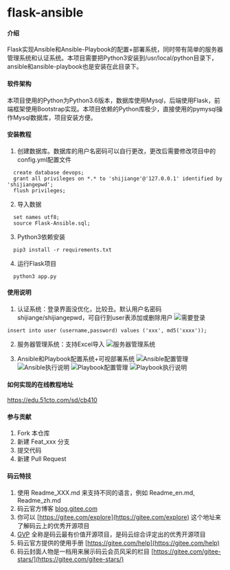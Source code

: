 # flask-ansible

#### 介绍
Flask实现Ansible和Ansible-Playbook的配置+部署系统，同时带有简单的服务器管理系统和认证系统。本项目需要把Python3安装到/usr/local/python目录下，ansible和ansible-playbook也是安装在此目录下。

#### 软件架构
本项目使用的Python为Python3.6版本，数据库使用Mysql，后端使用Flask，前端框架使用Bootstrap实现。本项目依赖的Python库极少，直接使用的pymysql操作Mysql数据库，项目安装方便。


#### 安装教程

1. 创建数据库。数据库的用户名密码可以自行更改，更改后需要修改项目中的config.yml配置文件

```
  create database devops;  
  grant all privileges on *.* to 'shijiange'@'127.0.0.1' identified by 'shijiangepwd';  
  flush privileges;
```

2. 导入数据

```
  set names utf8;
  source Flask-Ansible.sql;
```

3. Python3依赖安装
```  
  pip3 install -r requirements.txt
```
4. 运行Flask项目
```  
  python3 app.py
```

#### 使用说明

1. 认证系统：登录界面没优化，比较丑。默认用户名密码shijiange/shijiangepwd，可自行到user表添加或删除用户
![需要登录](https://images.gitee.com/uploads/images/2019/0710/111040_c8e2f6e3_129867.png "认证.png")
```
insert into user (username,password) values ('xxx', md5('xxxx'));
```
2. 服务器管理系统：支持Excel导入
![服务器管理系统](https://images.gitee.com/uploads/images/2019/0710/111256_364aa699_129867.png "服务器管理.png")

3. Ansible和Playbook配置系统+可视部署系统
![Ansible配置管理](https://images.gitee.com/uploads/images/2019/0710/111415_7c10e8ad_129867.png "Ansible配置管理.png")
![Ansible执行说明](https://images.gitee.com/uploads/images/2019/0710/111449_c7e23e77_129867.png "Ansible执行说明.png")
![Playbook配置管理](https://images.gitee.com/uploads/images/2019/0710/111629_00b26a56_129867.png "Playbook配置管理.png")
![Playbook执行说明](https://images.gitee.com/uploads/images/2019/0710/111704_67af05d0_129867.png "Playbook执行说明.png")

#### 如何实现的在线教程地址
  https://edu.51cto.com/sd/cb410

#### 参与贡献

1. Fork 本仓库
2. 新建 Feat_xxx 分支
3. 提交代码
4. 新建 Pull Request


#### 码云特技

1. 使用 Readme\_XXX.md 来支持不同的语言，例如 Readme\_en.md, Readme\_zh.md
2. 码云官方博客 [blog.gitee.com](https://blog.gitee.com)
3. 你可以 [https://gitee.com/explore](https://gitee.com/explore) 这个地址来了解码云上的优秀开源项目
4. [GVP](https://gitee.com/gvp) 全称是码云最有价值开源项目，是码云综合评定出的优秀开源项目
5. 码云官方提供的使用手册 [https://gitee.com/help](https://gitee.com/help)
6. 码云封面人物是一档用来展示码云会员风采的栏目 [https://gitee.com/gitee-stars/](https://gitee.com/gitee-stars/)